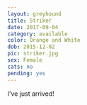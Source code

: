 ```yaml
---
layout: greyhound
title: Striker
date: 2017-09-04
category: available
color: Orange and White
dob: 2015-12-02
pic: striker.jpg
sex: Female
cats: no
pending: yes
---
```


I've just arrived!
